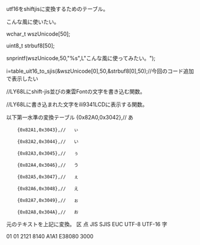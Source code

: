 utf16をshiftjisに変換するためのテーブル。

こんな風に使いたい。

wchar_t wszUnicode[50];

uint8_t strbuf8[50];

snprintf(wszUnicode,50,"%s",L"こんな風に使ってみたい。");


i=table_uit16_to_sjis(&wszUnicode[0],50,&strbuf8[0],50);//今回のコード追加で表示したい

//LY68Lにshift-jis並びの東雲Fontの文字を書き込む関数。

//LY68Lに書き込まれた文字をili9341LCDに表示する関数。

以下第一水準の変換テーブル
		{0x82A0,0x3042},//   あ
    
		{0x82A1,0x3043},//   ぃ
    
		{0x82A2,0x3044},//   い
    
		{0x82A3,0x3045},//   ぅ
    
		{0x82A4,0x3046},//   う
    
		{0x82A5,0x3047},//   ぇ
    
		{0x82A6,0x3048},//   え
    
		{0x82A7,0x3049},//   ぉ
    
		{0x82A8,0x304A},//   お
    
元のテキストを上記に変換。
区 点 JIS  SJIS EUC  UTF-8  UTF-16 字
  
01 01 2121 8140 A1A1 E38080 3000

  
